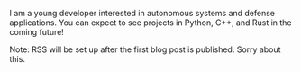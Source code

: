 I am a young developer interested in autonomous systems and defense applications. 
You can expect to see projects in Python, C++, and Rust in the coming future!

Note: RSS will be set up after the first blog post is published. Sorry about this.
